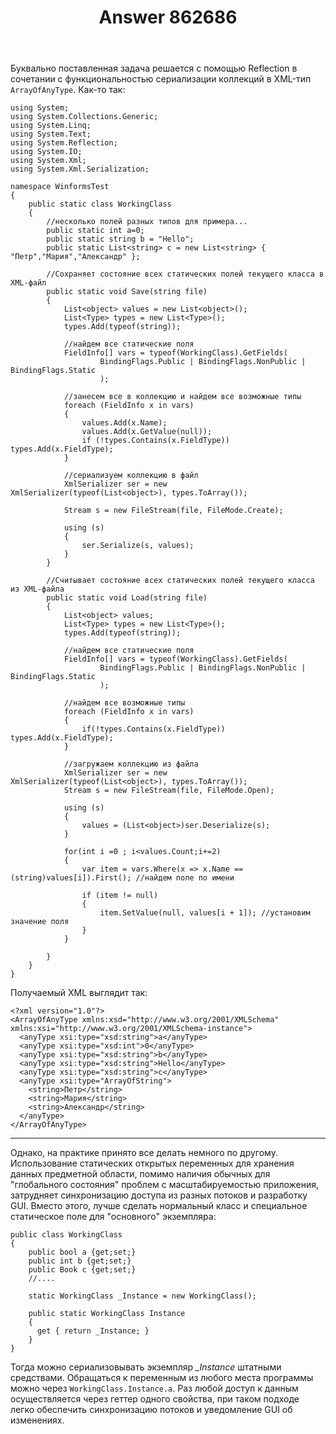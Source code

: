 ﻿---
title: "Answer 862686"
se.owner.user_id: 240512
se.owner.display_name: "MSDN.WhiteKnight"
se.owner.link: "https://ru.stackoverflow.com/users/240512/msdn-whiteknight"
se.answer_id: 862686
se.question_id: 861674
se.post_type: answer
se.score: 2
se.is_accepted: True
---
<p>Буквально поставленная задача решается с помощью Reflection в сочетании с функциональностью сериализации коллекций в XML-тип <code>ArrayOfAnyType</code>. Как-то так:</p>

<pre><code>using System;
using System.Collections.Generic;
using System.Linq;
using System.Text;
using System.Reflection;
using System.IO;
using System.Xml;
using System.Xml.Serialization;

namespace WinformsTest
{
    public static class WorkingClass
    {
        //несколько полей разных типов для примера...
        public static int a=0;
        public static string b = "Hello";
        public static List&lt;string&gt; c = new List&lt;string&gt; { "Петр","Мария","Александр" };

        //Сохраняет состояние всех статических полей текущего класса в XML-файл
        public static void Save(string file)
        {
            List&lt;object&gt; values = new List&lt;object&gt;(); 
            List&lt;Type&gt; types = new List&lt;Type&gt;(); 
            types.Add(typeof(string));

            //найдем все статические поля
            FieldInfo[] vars = typeof(WorkingClass).GetFields(
                    BindingFlags.Public | BindingFlags.NonPublic | BindingFlags.Static
                    );

            //занесем все в коллекцию и найдем все возможные типы
            foreach (FieldInfo x in vars)
            {
                values.Add(x.Name);
                values.Add(x.GetValue(null)); 
                if (!types.Contains(x.FieldType)) types.Add(x.FieldType); 
            }

            //сериализуем коллекцию в файл 
            XmlSerializer ser = new XmlSerializer(typeof(List&lt;object&gt;), types.ToArray());

            Stream s = new FileStream(file, FileMode.Create);

            using (s)
            {
                ser.Serialize(s, values);
            }
        }

        //Считывает состояние всех статических полей текущего класса из XML-файла
        public static void Load(string file)
        {
            List&lt;object&gt; values;
            List&lt;Type&gt; types = new List&lt;Type&gt;();
            types.Add(typeof(string));

            //найдем все статические поля
            FieldInfo[] vars = typeof(WorkingClass).GetFields(
                    BindingFlags.Public | BindingFlags.NonPublic | BindingFlags.Static
                    );

            //найдем все возможные типы
            foreach (FieldInfo x in vars)
            {                
                if(!types.Contains(x.FieldType)) types.Add(x.FieldType);
            }

            //загружаем коллекцию из файла
            XmlSerializer ser = new XmlSerializer(typeof(List&lt;object&gt;), types.ToArray());
            Stream s = new FileStream(file, FileMode.Open);

            using (s)
            {
                values = (List&lt;object&gt;)ser.Deserialize(s);
            }            

            for(int i =0 ; i&lt;values.Count;i+=2)
            {
                var item = vars.Where(x =&gt; x.Name == (string)values[i]).First(); //найдем поле по имени

                if (item != null)
                {
                    item.SetValue(null, values[i + 1]); //установим значение поля
                }
            }

        }
    }
}
</code></pre>

<p>Получаемый XML выглядит так:</p>

<pre class="lang-xml prettyprint-override"><code>&lt;?xml version="1.0"?&gt;
&lt;ArrayOfAnyType xmlns:xsd="http://www.w3.org/2001/XMLSchema" xmlns:xsi="http://www.w3.org/2001/XMLSchema-instance"&gt;
  &lt;anyType xsi:type="xsd:string"&gt;a&lt;/anyType&gt;
  &lt;anyType xsi:type="xsd:int"&gt;0&lt;/anyType&gt;
  &lt;anyType xsi:type="xsd:string"&gt;b&lt;/anyType&gt;
  &lt;anyType xsi:type="xsd:string"&gt;Hello&lt;/anyType&gt;
  &lt;anyType xsi:type="xsd:string"&gt;c&lt;/anyType&gt;
  &lt;anyType xsi:type="ArrayOfString"&gt;
    &lt;string&gt;Петр&lt;/string&gt;
    &lt;string&gt;Мария&lt;/string&gt;
    &lt;string&gt;Александр&lt;/string&gt;
  &lt;/anyType&gt;
&lt;/ArrayOfAnyType&gt;
</code></pre>

<hr>

<p>Однако, на практике принято все делать немного по другому. Использование статических открытых переменных для хранения данных предметной области, помимо наличия обычных для "глобального состояния" проблем с масштабируемостью приложения, затрудняет синхронизацию доступа из разных потоков и разработку GUI. Вместо этого, лучше сделать нормальный класс и специальное статическое поле для "основного" экземпляра:</p>

<pre><code>public class WorkingClass
{
    public bool a {get;set;}
    public int b {get;set;}
    public Book c {get;set;}
    //....

    static WorkingClass _Instance = new WorkingClass();

    public static WorkingClass Instance 
    {
      get { return _Instance; }
    }
}
</code></pre>

<p>Тогда можно сериализовывать экземпляр <em>_Instance</em> штатными средствами. Обращаться к переменным из любого места программы можно через <code>WorkingClass.Instance.a</code>. Раз любой доступ к данным осуществляется через геттер одного свойства, при таком подходе легко обеспечить синхронизацию потоков и уведомление GUI об изменениях.</p>
